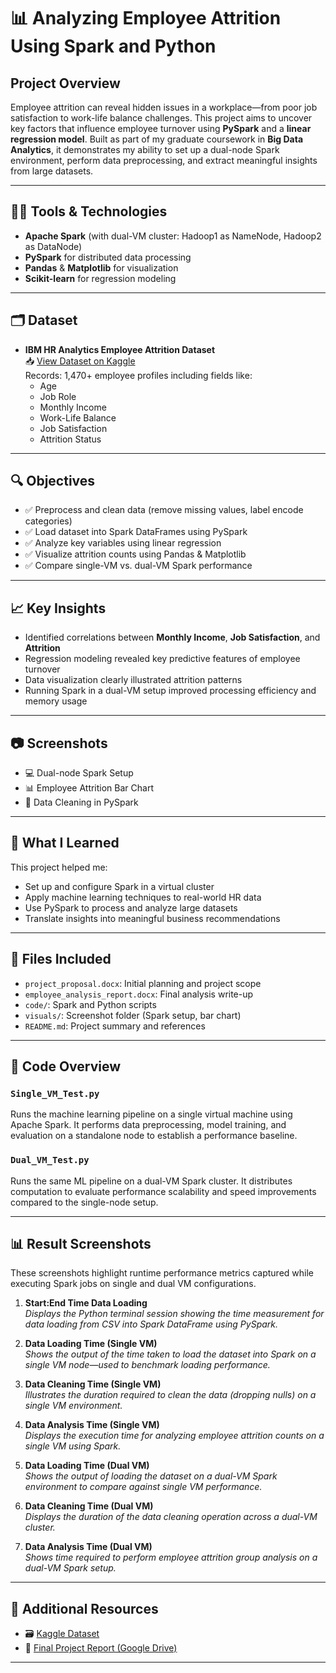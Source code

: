 # 📊 Analyzing Employee Attrition Using Spark and Python

## Project Overview

Employee attrition can reveal hidden issues in a workplace—from poor job satisfaction to work-life balance challenges. This project aims to uncover key factors that influence employee turnover using **PySpark** and a **linear regression model**. Built as part of my graduate coursework in **Big Data Analytics**, it demonstrates my ability to set up a dual-node Spark environment, perform data preprocessing, and extract meaningful insights from large datasets.

---

## 👨‍💻 Tools & Technologies

- **Apache Spark** (with dual-VM cluster: Hadoop1 as NameNode, Hadoop2 as DataNode)
- **PySpark** for distributed data processing
- **Pandas** & **Matplotlib** for visualization
- **Scikit-learn** for regression modeling

---

## 🗂 Dataset

- **IBM HR Analytics Employee Attrition Dataset**  
  📥 [View Dataset on Kaggle](https://www.kaggle.com/datasets/pavansubhasht/ibm-hr-analytics-attrition-dataset)  
  Records: 1,470+ employee profiles including fields like:
  - Age
  - Job Role
  - Monthly Income
  - Work-Life Balance
  - Job Satisfaction
  - Attrition Status

---


## 🔍 Objectives

- ✅ Preprocess and clean data (remove missing values, label encode categories)
- ✅ Load dataset into Spark DataFrames using PySpark
- ✅ Analyze key variables using linear regression
- ✅ Visualize attrition counts using Pandas & Matplotlib
- ✅ Compare single-VM vs. dual-VM Spark performance

---

## 📈 Key Insights

- Identified correlations between **Monthly Income**, **Job Satisfaction**, and **Attrition**
- Regression modeling revealed key predictive features of employee turnover
- Data visualization clearly illustrated attrition patterns
- Running Spark in a dual-VM setup improved processing efficiency and memory usage

---

## 📷 Screenshots

- 💻 Dual-node Spark Setup
- 📊 Employee Attrition Bar Chart
- 🧹 Data Cleaning in PySpark

---

## 🧠 What I Learned

This project helped me:
- Set up and configure Spark in a virtual cluster
- Apply machine learning techniques to real-world HR data
- Use PySpark to process and analyze large datasets
- Translate insights into meaningful business recommendations

---

## 📂 Files Included

- `project_proposal.docx`: Initial planning and project scope
- `employee_analysis_report.docx`: Final analysis write-up
- `code/`: Spark and Python scripts
- `visuals/`: Screenshot folder (Spark setup, bar chart)
- `README.md`: Project summary and references

---

## 📂 Code Overview

### `Single_VM_Test.py`
Runs the machine learning pipeline on a single virtual machine using Apache Spark. It performs data preprocessing, model training, and evaluation on a standalone node to establish a performance baseline.

### `Dual_VM_Test.py`
Runs the same ML pipeline on a dual-VM Spark cluster. It distributes computation to evaluate performance scalability and speed improvements compared to the single-node setup.

---

## 📊 Result Screenshots

These screenshots highlight runtime performance metrics captured while executing Spark jobs on single and dual VM configurations.

1. **Start:End Time Data Loading**  
   *Displays the Python terminal session showing the time measurement for data loading from CSV into Spark DataFrame using PySpark.*

2. **Data Loading Time (Single VM)**  
   *Shows the output of the time taken to load the dataset into Spark on a single VM node—used to benchmark loading performance.*

3. **Data Cleaning Time (Single VM)**  
   *Illustrates the duration required to clean the data (dropping nulls) on a single VM environment.*

4. **Data Analysis Time (Single VM)**  
   *Displays the execution time for analyzing employee attrition counts on a single VM using Spark.*

5. **Data Loading Time (Dual VM)**  
   *Shows the output of loading the dataset on a dual-VM Spark environment to compare against single VM performance.*

6. **Data Cleaning Time (Dual VM)**  
   *Displays the duration of the data cleaning operation across a dual-VM cluster.*

7. **Data Analysis Time (Dual VM)**  
   *Shows time required to perform employee attrition group analysis on a dual-VM Spark setup.*
---

## 🔗 Additional Resources

- 🗃️ [Kaggle Dataset](https://www.kaggle.com/datasets/pavansubhasht/ibm-hr-analytics-attrition-dataset)  
- 📄 [Final Project Report (Google Drive)](https://drive.google.com/file/d/1IVZsBk37MifbOHTgSiFh0dqButzFqaV9/view?usp=drive_link)

---



